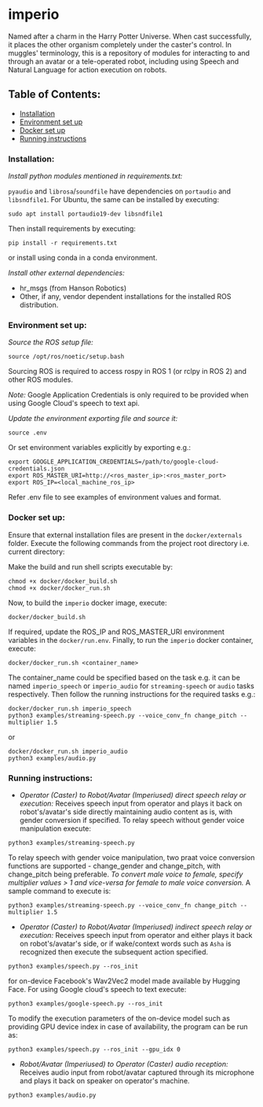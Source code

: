 # imperio
Named after a charm in the Harry Potter Universe. When cast successfully, it places the other organism completely under the caster's control. In muggles' terminology, this is a repository of modules for interacting to and through an avatar or a tele-operated robot, including using Speech and Natural Language for action execution on robots.

## Table of Contents:
- [Installation](#installation)
- [Environment set up](#environment-set-up)
- [Docker set up](#docker-set-up)
- [Running instructions](#running-instructions)

### Installation:
*Install python modules mentioned in requirements.txt:*

`pyaudio` and `librosa`/`soundfile` have dependencies on `portaudio` and `libsndfile1`. For Ubuntu, the same can be installed by executing:

`sudo apt install portaudio19-dev libsndfile1`

Then install requirements by executing:

`pip install -r requirements.txt`

or install using conda in a conda environment.

*Install other external dependencies:*
- hr_msgs (from Hanson Robotics)
- Other, if any, vendor dependent installations for the installed ROS distribution.

### Environment set up:

*Source the ROS setup file:*

`source /opt/ros/noetic/setup.bash`

Sourcing ROS is required to access rospy in ROS 1 (or rclpy in ROS 2) and other ROS modules.

*Note:* Google Application Credentials is only required to be provided when using Google Cloud's speech to text api.

*Update the environment exporting file and source it:*

`source .env`

Or set environment variables explicitly by exporting e.g.: 
```
export GOOGLE_APPLICATION_CREDENTIALS=/path/to/google-cloud-credentials.json
export ROS_MASTER_URI=http://<ros_master_ip>:<ros_master_port>
export ROS_IP=<local_machine_ros_ip>
```

Refer .env file to see examples of environment values and format.

### Docker set up:

Ensure that external installation files are present in the `docker/externals` folder. Execute the following commands from the project root directory i.e. current directory:

Make the build and run shell scripts executable by:
```
chmod +x docker/docker_build.sh
chmod +x docker/docker_run.sh
```

Now, to build the `imperio` docker image, execute:

`docker/docker_build.sh`

If required, update the ROS_IP and ROS_MASTER_URI environment variables in the `docker/run.env`. Finally, to run the `imperio` docker container, execute:

`docker/docker_run.sh <container_name>`

The container_name could be specified based on the task e.g. it can be named `imperio_speech` or `imperio_audio` for `streaming-speech` or `audio` tasks respectively. Then follow the running instructions for the required tasks e.g.:

```
docker/docker_run.sh imperio_speech
python3 examples/streaming-speech.py --voice_conv_fn change_pitch --multiplier 1.5
```

or

```
docker/docker_run.sh imperio_audio
python3 examples/audio.py
```

### Running instructions:

- *Operator (Caster) to Robot/Avatar (Imperiused) direct speech relay or execution:* Receives speech input from operator and plays it back on robot's/avatar's side directly maintaining audio content as is, with gender conversion if specified. To relay speech without gender voice manipulation execute:

`python3 examples/streaming-speech.py`

To relay speech with gender voice manipulation, two praat voice conversion functions are supported - change_gender and change_pitch, with change_pitch being preferable. *To convert male voice to female, specify multiplier values > 1 and vice-versa for female to male voice conversion.* A sample command to execute is:

`python3 examples/streaming-speech.py --voice_conv_fn change_pitch --multiplier 1.5`

- *Operator (Caster) to Robot/Avatar (Imperiused) indirect speech relay or execution:* Receives speech input from operator and either plays it back on robot's/avatar's side, or if wake/context words such as `Asha` is recognized then execute the subsequent action specified.

`python3 examples/speech.py --ros_init`

for on-device Facebook's Wav2Vec2 model made available by Hugging Face. For using Google cloud's speech to text execute:

`python3 examples/google-speech.py --ros_init`

To modify the execution parameters of the on-device model such as providing GPU device index in case of availability, the program can be run as:

`python3 examples/speech.py --ros_init --gpu_idx 0`

- *Robot/Avatar (Imperiused) to Operator (Caster) audio reception:* Receives audio input from robot/avatar captured through its microphone and plays it back on speaker on operator's machine.

`python3 examples/audio.py`
